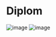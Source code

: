 # Diplom
![image](https://github.com/user-attachments/assets/9368efa2-5112-4e19-92f3-ae2e48eb4372)
![image](https://github.com/user-attachments/assets/9c47bee0-5190-42c3-a6b6-990a25bafade)

